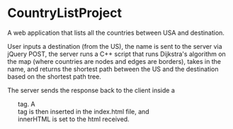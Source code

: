 # CountryListProject
 A web application that lists all the countries between USA and destination. 

User inputs a destination (from the US), the name is sent to the server via jQuery POST,
the server runs a C++ script that runs Dijkstra's algorithm on the map (where
countries are nodes and edges are borders), takes in the name, and returns the
shortest path between the US and the destination based on the shortest path
tree.

The server sends the response back to the client inside a <ul> tag. A <div> tag is
then inserted in the index.html file, and <div> innerHTML is set to the html
received.
